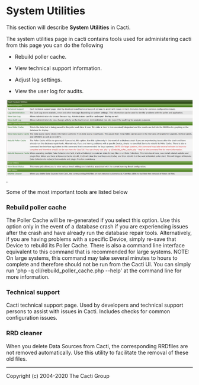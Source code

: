 # System Utilities

This section will describe **System Utilities** in Cacti.

The system utilities page in cacti contains tools used for administering 
cacti from this page you can do the following

- Rebuild poller cache.

- View technical support information.

- Adjust log settings.

- View the user log for audits.

![System Utilities](images/cacti_system_utilities.JPG).

Some of the most important tools are listed below

### Rebuild poller cache

The Poller Cache will be re-generated if you select this option. Use this 
option only in the event of a database crash if you are experiencing issues 
after the crash and have already run the database repair tools. Alternatively, 
if you are having problems with a specific Device, simply re-save that Device 
to rebuild its Poller Cache. There is also a command line interface equivalent 
to this command that is recommended for large systems. NOTE: On large systems, 
this command may take several minutes to hours to complete and therefore 
should not be run from the Cacti UI. You can simply run 
'php -q cli/rebuild_poller_cache.php --help' at the command line for more 
information.

### Technical support

Cacti technical support page. Used by developers and technical support persons
to assist with issues in Cacti. Includes checks for common configuration issues.

### RRD cleaner

When you delete Data Sources from Cacti, the corresponding RRDfiles are not
removed automatically. Use this utility to facilitate the removal of 
these old files.

---
Copyright (c) 2004-2020 The Cacti Group
